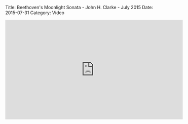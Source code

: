 Title: Beethoven's Moonlight Sonata - John H. Clarke - July 2015
Date: 2015-07-31
Category: Video

<iframe width="560" height="315" src="https://www.youtube.com/embed/AqYnBm2lbAQ" title="YouTube video player" frameborder="0" allow="accelerometer; autoplay; clipboard-write; encrypted-media; gyroscope; picture-in-picture" allowfullscreen></iframe>

